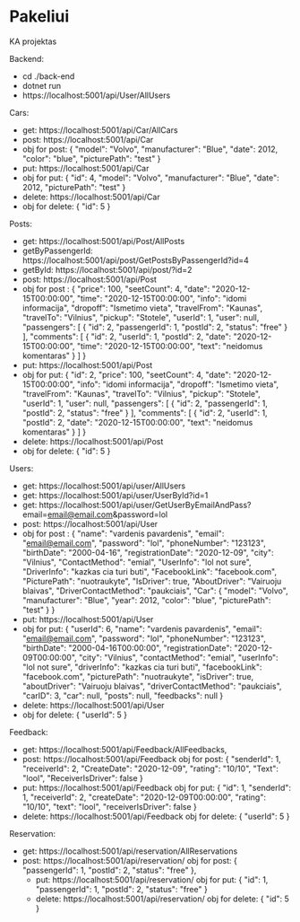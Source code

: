 # Pakeliui

KA projektas

Backend:

- cd ./back-end
- dotnet run
- https://localhost:5001/api/User/AllUsers

Cars:

- get: https://localhost:5001/api/Car/AllCars
- post: https://localhost:5001/api/Car
- obj for post: {
  "model": "Volvo",
  "manufacturer": "Blue",
  "date": 2012,
  "color": "blue",
  "picturePath": "test"
  }
- put: https://localhost:5001/api/Car
- obj for put: {
  "id": 4,
  "model": "Volvo",
  "manufacturer": "Blue",
  "date": 2012,
  "picturePath": "test"
  }
- delete: https://localhost:5001/api/Car
- obj for delete: { "id": 5 }

Posts:

- get: https://localhost:5001/api/Post/AllPosts
- getByPassengerId: https://localhost:5001/api/post/GetPostsByPassengerId?id=4
- getById: https://localhost:5001/api/post/?id=2
- post: https://localhost:5001/api/Post
- obj for post : {
  "price": 100,
  "seetCount": 4,
  "date": "2020-12-15T00:00:00",
  "time": "2020-12-15T00:00:00",
  "info": "idomi informacija",
  "dropoff": "Ismetimo vieta",
  "travelFrom": "Kaunas",
  "travelTo": "Vilnius",
  "pickup": "Stotele",
  "userId": 1,
  "user": null,
  "passengers": [
  {
  "id": 2,
  "passengerId": 1,
  "postId": 2,
  "status": "free"
  }
  ],
  "comments": [
  {
  "id": 2,
  "userId": 1,
  "postId": 2,
  "date": "2020-12-15T00:00:00",
  "time": "2020-12-15T00:00:00",
  "text": "neidomus komentaras"
  }
  ]
  }
- put: https://localhost:5001/api/Post
- obj for put: {
  "id": 2,
  "price": 100,
  "seetCount": 4,
  "date": "2020-12-15T00:00:00",
  "info": "idomi informacija",
  "dropoff": "Ismetimo vieta",
  "travelFrom": "Kaunas",
  "travelTo": "Vilnius",
  "pickup": "Stotele",
  "userId": 1,
  "user": null,
  "passengers": [
  {
  "id": 2,
  "passengerId": 1,
  "postId": 2,
  "status": "free"
  }
  ],
  "comments": [
  {
  "id": 2,
  "userId": 1,
  "postId": 2,
  "date": "2020-12-15T00:00:00",
  "text": "neidomus komentaras"
  }
  ]
  }
- delete: https://localhost:5001/api/Post
- obj for delete: { "id": 5 }

Users:

- get: https://localhost:5001/api/user/AllUsers
- get: https://localhost:5001/api/user/UserById?id=1
- get: https://localhost:5001/api/user/GetUserByEmailAndPass?email=email@email.com&password=lol
- post: https://localhost:5001/api/User
- obj for post : {
  "name": "vardenis pavardenis",
  "email": "email@email.com",
  "password": "lol",
  "phoneNumber": "123123",
  "birthDate": "2000-04-16",
  "registrationDate": "2020-12-09",
  "city": "Vilnius",
  "ContactMethod": "emial",
  "UserInfo": "lol not sure",
  "DriverInfo": "kazkas cia turi buti",
  "FacebookLink": "facebook.com",
  "PicturePath": "nuotraukyte",
  "IsDriver": true,
  "AboutDriver": "Vairuoju blaivas",
  "DriverContactMethod": "paukciais",
  "Car": {
  "model": "Volvo",
  "manufacturer": "Blue",
  "year": 2012,
  "color": "blue",
  "picturePath": "test"
  }
  }
- put: https://localhost:5001/api/User
- obj for put: {
  "userId": 6,
  "name": "vardenis pavardenis",
  "email": "email@email.com",
  "password": "lol",
  "phoneNumber": "123123",
  "birthDate": "2000-04-16T00:00:00",
  "registrationDate": "2020-12-09T00:00:00",
  "city": "Vilnius",
  "contactMethod": "emial",
  "userInfo": "lol not sure",
  "driverInfo": "kazkas cia turi buti",
  "facebookLink": "facebook.com",
  "picturePath": "nuotraukyte",
  "isDriver": true,
  "aboutDriver": "Vairuoju blaivas",
  "driverContactMethod": "paukciais",
  "carID": 3,
  "car": null,
  "posts": null,
  "feedbacks": null
  }
- delete: https://localhost:5001/api/User
- obj for delete: { "userId": 5 }

Feedback:

- get: https://localhost:5001/api/Feedback/AllFeedbacks,
- post: https://localhost:5001/api/Feedback
  obj for post: {
  "senderId": 1,
  "receiverId": 2,
  "CreateDate": "2020-12-09",
  "rating": "10/10",
  "Text": "lool",
  "ReceiverIsDriver": false
  }
- put: https://localhost:5001/api/Feedback
  obj for put: {
  "id": 1,
  "senderId": 1,
  "receiverId": 2,
  "createDate": "2020-12-09T00:00:00",
  "rating": "10/10",
  "text": "lool",
  "receiverIsDriver": false
  }
- delete: https://localhost:5001/api/Feedback
  obj for delete: { "userId": 5 }

Reservation:

- get: https://localhost:5001/api/reservation/AllReservations
- post: https://localhost:5001/api/reservation/
  obj for post: {
  "passengerId": 1,
  "postId": 2,
  "status": "free"
  },
  - put: https://localhost:5001/api/reservation/
    obj for put: {
    "id": 1,
    "passengerId": 1,
    "postId": 2,
    "status": "free"
    }
  - delete: https://localhost:5001/api/reservation/
    obj for delete: { "id": 5 }
